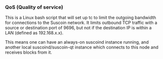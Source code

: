 ### QoS (Quality of service) ###

This is a Linux bash script that will set up tc to limit the outgoing bandwidth for connections to the Suscoin network. It limits outbound TCP traffic with a source or destination port of 9696, but not if the destination IP is within a LAN (defined as 192.168.x.x).

This means one can have an always-on suscoind instance running, and another local suscoind/suscoin-qt instance which connects to this node and receives blocks from it.
